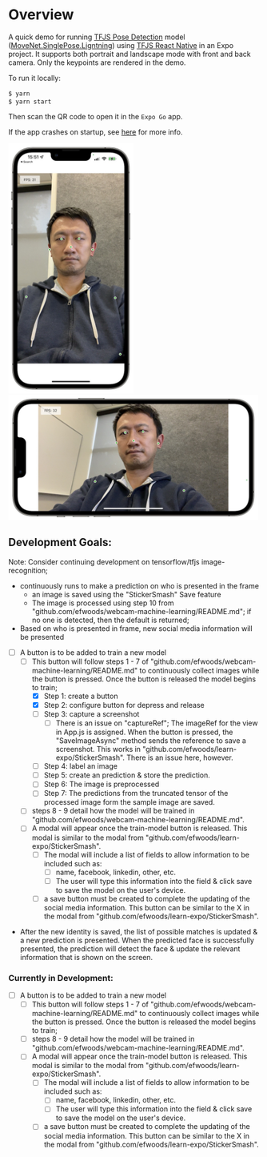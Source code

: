# Overview

A quick demo for running [TFJS Pose Detection][posedetection] model
([MoveNet.SinglePose.Ligntning][tfhub]) using
[TFJS React Native][tfjs-react-native] in an Expo project. It supports both
portrait and landscape mode with front and back camera. Only the keypoints are
rendered in the demo.

To run it locally:

```
$ yarn
$ yarn start
```

Then scan the QR code to open it in the `Expo Go` app.

If the app crashes on startup, see [here][readme] for more info.

<img src="screenshot_portrait.jpg" width="250">
<img src="screenshot_landscape.jpg" width="500">

[posedetection]: https://github.com/tensorflow/tfjs-models/tree/master/pose-detection
[tfhub]: https://tfhub.dev/google/tfjs-model/movenet/singlepose/lightning/4
[tfjs-react-native]: https://github.com/tensorflow/tfjs/tree/master/tfjs-react-native
[screenshots]: https://photos.app.goo.gl/U972ww4HpaKPK6jEA
[readme]: https://github.com/tensorflow/tfjs-examples/blob/master/react-native/README.md


## Development Goals:
Note: Consider continuing development on tensorflow/tfjs image-recognition;

- continuously runs to make a prediction on who is presented in the frame
  - an image is saved using the "StickerSmash" Save feature
  - The image is processed using step 10 from "github.com/efwoods/webcam-machine-learning/README.md"; if no one is detected, then the default is returned;
- Based on who is presented in frame, new social media information will be presented
- [ ] A button is to be added to train a new model
  - [ ] This button will follow steps 1 - 7 of "github.com/efwoods/webcam-machine-learning/README.md" to continuously collect images while the button is pressed. Once the button is released the model begins to train; 
    - [x] Step 1: create a button
    - [x] Step 2: configure button for depress and release
    - [ ] Step 3: capture a screenshot
      - [ ] There is an issue on "captureRef"; The imageRef for the view in App.js is assigned. When the button is pressed, the "SaveImageAsync" method sends the reference to save a screenshot. This works in "github.com/efwoods/learn-expo/StickerSmash". There is an issue here, however. 
    - [ ] Step 4: label an image
    - [ ] Step 5: create an prediction & store the prediction.
    - [ ] Step 6: The image is preprocessed
    - [ ] Step 7: The predictions from the truncated tensor of the processed image form the sample image are saved. 
  - [ ] steps 8 - 9 detail how the model will be trained in "github.com/efwoods/webcam-machine-learning/README.md". 
  - [ ] A modal will appear once the train-model button is released. This modal is similar to the modal from "github.com/efwoods/learn-expo/StickerSmash". 
    - [ ] The modal will include a list of fields to allow information to be included such as:
      - [ ] name, facebook, linkedin, other, etc.
      - [ ] The user will type this information into the field & click save to save the model on the user's device.
    - [ ] a save button must be created to complete the updating of the social media information. This button can be similar to the X in the modal from "github.com/efwoods/learn-expo/StickerSmash". 
- After the new identity is saved, the list of possible matches is updated & a new prediction is presented. When the predicted face is successfully presented, the prediction will detect the face & update the relevant information that is shown on the screen. 

### Currently in Development:
- [ ] A button is to be added to train a new model
  - [ ] This button will follow steps 1 - 7 of "github.com/efwoods/webcam-machine-learning/README.md" to continuously collect images while the button is pressed. Once the button is released the model begins to train; 
  - [ ] steps 8 - 9 detail how the model will be trained in "github.com/efwoods/webcam-machine-learning/README.md". 
  - [ ] A modal will appear once the train-model button is released. This modal is similar to the modal from "github.com/efwoods/learn-expo/StickerSmash". 
    - [ ] The modal will include a list of fields to allow information to be included such as:
      - [ ] name, facebook, linkedin, other, etc.
      - [ ] The user will type this information into the field & click save to save the model on the user's device.
    - [ ] a save button must be created to complete the updating of the social media information. This button can be similar to the X in the modal from "github.com/efwoods/learn-expo/StickerSmash". 
